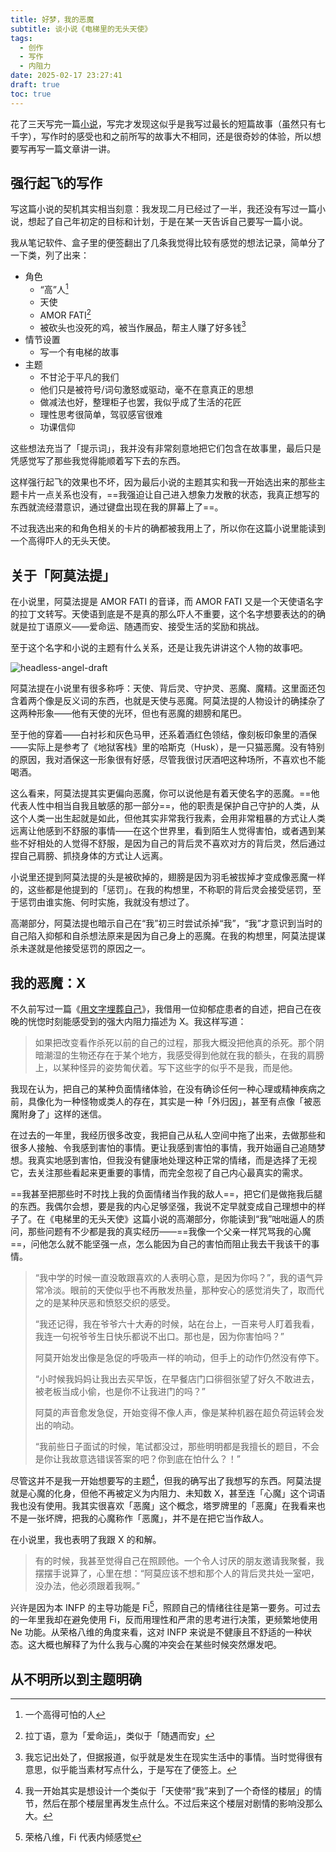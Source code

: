 ```yaml
---
title: 好梦，我的恶魔 
subtitle: 谈小说《电梯里的无头天使》
tags:
  - 创作
  - 写作
  - 内阻力
date: 2025-02-17 23:27:41
draft: true
toc: true
---
```


花了三天写完一篇[小说](https://www.ultrali.me/posts/20250215-headless-angel/)，写完才发现这似乎是我写过最长的短篇故事（虽然只有七千字），写作时的感受也和之前所写的故事大不相同，还是很奇妙的体验，所以想要写再写一篇文章讲一讲。

<!--more-->

## 强行起飞的写作

写这篇小说的契机其实相当刻意：我发现二月已经过了一半，我还没有写过一篇小说，想起了自己年初定的目标和计划，于是在某一天告诉自己要写一篇小说。

我从笔记软件、盒子里的便签翻出了几条我觉得比较有感觉的想法记录，简单分了一下类，列了出来：

- 角色
  - “高”人[^1]
  - 天使
  - AMOR FATI[^2]
  - 被砍头也没死的鸡，被当作展品，帮主人赚了好多钱[^3]
- 情节设置
  - 写一个有电梯的故事
- 主题
  - 不甘沦于平凡的我们
  - 他们只是被符号/词句激怒或驱动，毫不在意真正的思想
  - 做减法也好，整理柜子也罢，我似乎成了生活的花匠
  - 理性思考很简单，驾驭感官很难
  - 功课信仰

这些想法充当了「提示词」，我并没有非常刻意地把它们包含在故事里，最后只是凭感觉写了那些我觉得能顺着写下去的东西。

这样强行起飞的效果也不坏，因为最后小说的主题其实和我一开始选出来的那些主题卡片一点关系也没有，==我强迫让自己进入想象力发散的状态，我真正想写的东西就流经潜意识，通过键盘出现在我的屏幕上了==。

不过我选出来的和角色相关的卡片的确都被我用上了，所以你在这篇小说里能读到一个高得吓人的无头天使。

## 关于「阿莫法提」

在小说里，阿莫法提是 AMOR FATI 的音译，而 AMOR FATI 又是一个天使语名字的拉丁文转写。天使语到底是不是真的那么吓人不重要，这个名字想要表达的的确就是拉丁语原义——爱命运、随遇而安、接受生活的奖励和挑战。

至于这个名字和小说的主题有什么关系，还是让我先讲讲这个人物的故事吧。

![headless-angel-draft](https://image.guhub.cn/uPic/2025/02/headless-angel-draft.jpeg)

阿莫法提在小说里有很多称呼：天使、背后灵、守护灵、恶魔、魔精。这里面还包含着两个像是反义词的东西，也就是天使与恶魔。阿莫法提的人物设计的确揉杂了这两种形象——他有天使的光环，但也有恶魔的翅膀和尾巴。

至于他的穿着——白衬衫和灰色马甲，还系着酒红色领结，像刻板印象里的酒保——实际上是参考了《地狱客栈》里的哈斯克（Husk），是一只猫恶魔。没有特别的原因，我对酒保这一形象很有好感，尽管我很讨厌酒吧这种场所，不喜欢也不能喝酒。

这么看来，阿莫法提其实更偏向恶魔，你可以说他是有着天使名字的恶魔。==他代表人性中相当自我且敏感的那一部分==，他的职责是保护自己守护的人类，从这个人类一出生起就是如此，但他其实非常我行我素，会用非常粗暴的方式让人类远离让他感到不舒服的事情——在这个世界里，看到陌生人觉得害怕，或者遇到某些不好相处的人觉得不舒服，是因为自己的背后灵不喜欢对方的背后灵，然后通过捏自己肩膀、抓挠身体的方式让人远离。

小说里还提到阿莫法提的头是被砍掉的，翅膀是因为羽毛被拔掉才变成像恶魔一样的，这些都是他提到的「惩罚」。在我的构想里，不称职的背后灵会接受惩罚，至于惩罚由谁实施、何时实施，我就没有想过了。

高潮部分，阿莫法提也暗示自己在“我”初三时尝试杀掉“我”，“我”才意识到当时的自己陷入抑郁和自杀想法原来是因为自己身上的恶魔。在我的构想里，阿莫法提谋杀未遂就是他接受惩罚的原因之一。

## 我的恶魔：X

不久前写过一篇《[用文字埋葬自己](/posts/用文字埋葬自己/)》，我借用一位抑郁症患者的自述，把自己在夜晚的恍惚时刻能感受到的强大内阻力描述为 X。我这样写道：

> 如果把改变看作杀死以前的自己的过程，那我大概没把他真的杀死。那个阴暗潮湿的生物还存在于某个地方，我感受得到他就在我的额头，在我的肩膀上，以某种怪异的姿势匍伏着。写下这些字的似乎不是我，而是他。

我现在认为，把自己的某种负面情绪体验，在没有确诊任何一种心理或精神疾病之前，具像化为一种怪物或类人的存在，其实是一种「外归因」，甚至有点像「被恶魔附身了」这样的迷信。

在过去的一年里，我经历很多改变，我把自己从私人空间中拖了出来，去做那些和很多人接触、令我感到害怕的事情。更让我感到害怕的事情，我开始逼自己追随梦想。我真实地感到害怕，但我没有健康地处理这种正常的情绪，而是选择了无视它，去关注那些看起来更重要的事情，而完全忽视了自己内心最真实的需求。

==我甚至把那些时不时找上我的负面情绪当作我的敌人==，把它们是做拖我后腿的东西。我偶尔会想，要是我的内心足够坚强，我说不定早就变成自己理想中的样子了。在《电梯里的无头天使》这篇小说的高潮部分，你能读到“我”咄咄逼人的质问，那些问题有不少都是我的真实经历——==我像一个父亲一样咒骂我的心魔==，问他怎么就不能坚强一点，怎么能因为自己的害怕而阻止我去干我该干的事情。

> “我中学的时候一直没敢跟喜欢的人表明心意，是因为你吗？”，我的语气异常冷淡。眼前的天使似乎也不再散发热量，那种安心的感觉消失了，取而代之的是某种厌恶和愤怒交织的感受。
>
> “我还记得，我在爷爷六十大寿的时候，站在台上，一百来号人盯着我看，我连一句祝爷爷生日快乐都说不出口。那也是，因为你害怕吗？”
>
> 阿莫开始发出像是急促的呼吸声一样的响动，但手上的动作仍然没有停下。
>
> “小时候我妈妈让我出去买早饭，在早餐店门口徘徊张望了好久不敢进去，被老板当成小偷，也是你不让我进门的吗？”
>
> 阿莫的声音愈发急促，开始变得不像人声，像是某种机器在超负荷运转会发出的响动。
>
> “我前些日子面试的时候，笔试都没过，那些明明都是我擅长的题目，不会是你让我故意选错误答案的吧？你到底在怕什么？！”

尽管这并不是我一开始想要写的主题[^4]，但我的确写出了我想写的东西。阿莫法提就是心魔的化身，但他不再被定义为内阻力、未知数 X，甚至连「心魔」这个词语我也没有使用。我其实很喜欢「恶魔」这个概念，塔罗牌里的「恶魔」在我看来也不是一张坏牌，把我的心魔称作「恶魔」，并不是在把它当作敌人。

在小说里，我也表明了我跟 X 的和解。

> 有的时候，我甚至觉得自己在照顾他。一个令人讨厌的朋友邀请我聚餐，我摆摆手说算了，心里在想：“阿莫应该不想和那个人的背后灵共处一室吧，没办法，他必须跟着我啊。”

兴许是因为本 INFP 的主导功能是 Fi[^5]，照顾自己的情绪往往是第一要务。可过去的一年里我却在避免使用 Fi，反而用理性和严肃的思考进行决策，更频繁地使用 Ne 功能。从荣格八维的角度来看，这对 INFP 来说是不健康且不舒适的一种状态。这大概也解释了为什么我与心魔的冲突会在某些时候突然爆发吧。



## 从不明所以到主题明确

[^1]: 一个高得可怕的人
[^2]: 拉丁语，意为「爱命运」，类似于「随遇而安」
[^3]: 我忘记出处了，但据报道，似乎就是发生在现实生活中的事情。当时觉得很有意思，似乎能当素材写点什么，于是写在了便签上。
[^4]: 我一开始其实是想设计一个类似于「天使带“我”来到了一个奇怪的楼层」的情节，然后在那个楼层里再发生点什么。不过后来这个楼层对剧情的影响没那么大。
[^5]: 荣格八维，Fi 代表内倾感觉